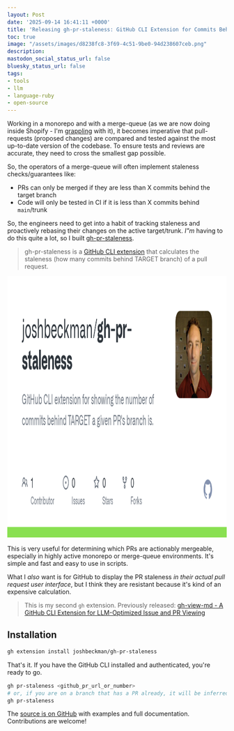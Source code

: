 ```yaml
---
layout: Post
date: '2025-09-14 16:41:11 +0000'
title: 'Releasing gh-pr-staleness: GitHub CLI Extension for Commits Behind Target'
toc: true
image: "/assets/images/d8238fc8-3f69-4c51-9be0-94d238607ceb.png"
description:
mastodon_social_status_url: false
bluesky_status_url: false
tags:
- tools
- llm
- language-ruby
- open-source
---
```


Working in a monorepo and with a merge-queue (as we are now doing inside Shopify - I'm [grappling](https://www.joshbeckman.org/notes/01jwtzrp79033w8x8dc8sje7d6) with it), it becomes imperative that pull-requests (proposed changes) are compared and tested against the most up-to-date version of the codebase. To ensure tests and reviews are accurate, they need to cross the smallest gap possible.

So, the operators of a merge-queue will often implement staleness checks/guarantees like:
- PRs can only be merged if they are less than X commits behind the target branch
- Code will only be tested in CI if it is less than X commits behind `main`/trunk

So, the engineers need to get into a habit of tracking staleness and proactively rebasing their changes on the active target/trunk. _I"m_ having to do this quite a lot, so I built [gh-pr-staleness](https://github.com/joshbeckman/gh-pr-staleness).

> gh-pr-staleness is a [GitHub CLI extension](https://docs.github.com/en/github-cli/github-cli/creating-github-cli-extensions) that calculates the staleness (how many commits behind TARGET branch) of a pull request.

<img width="1200" height="600" alt="gh-pr-staleness repo" src="/assets/images/d8238fc8-3f69-4c51-9be0-94d238607ceb.png" />

This is very useful for determining which PRs are actionably mergeable, especially in highly active monorepo or merge-queue environments. It's simple and fast and easy to use in scripts.

What I _also_ want is for GitHub to display the PR staleness _in their actual pull request user interface_, but I think they are resistant because it's kind of an expensive calculation.

> This is my second `gh` extension. Previously released: [gh-view-md - A GitHub CLI Extension for LLM-Optimized Issue and PR Viewing](https://www.joshbeckman.org/blog/practicing/releasing-ghviewmd-a-github-cli-extension-for-llmoptimized-issue-and-pr-viewing)

## Installation

```bash
gh extension install joshbeckman/gh-pr-staleness
```

That's it. If you have the GitHub CLI installed and authenticated, you're ready to go.

```bash
gh pr-staleness <github_pr_url_or_number>
# or, if you are on a branch that has a PR already, it will be inferred:
gh pr-staleness
```

The [source is on GitHub](https://github.com/joshbeckman/gh-pr-staleness) with examples and full documentation. Contributions are welcome!

